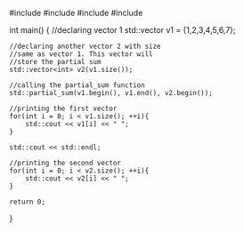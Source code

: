 #include <iostream>
#include <numeric>
#include <vector>
#include <iostream>

int main()
{
    //declaring vector 1
    std::vector<int> v1 = {1,2,3,4,5,6,7};

    //declaring another vector 2 with size
    //same as vector 1. This vector will
    //store the partial sum
    std::vector<int> v2(v1.size());

    //calling the partial_sum function
    std::partial_sum(v1.begin(), v1.end(), v2.begin());

    //printing the first vector
    for(int i = 0; i < v1.size(); ++i){
        std::cout << v1[i] << " ";
    }

    std::cout << std::endl;

    //printing the second vector
    for(int i = 0; i < v2.size(); ++i){
        std::cout << v2[i] << " ";
    }

    return 0;
}
